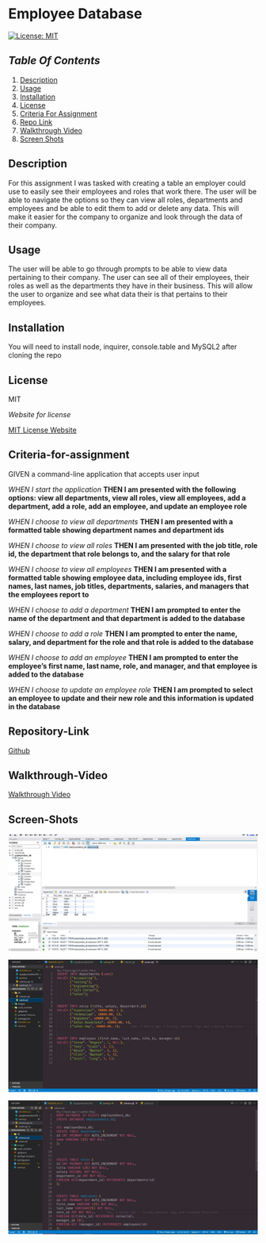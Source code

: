 # Employee Database

[![License: MIT](https://img.shields.io/badge/License-MIT-yellow.svg)](https://opensource.org/licenses/MIT)

## _Table Of Contents_

1. [Description](#description)
2. [Usage](#usage)
3. [Installation](#installation)
4. [License](#license)
5. [Criteria For Assignment](#criteria-for-assignment)
6. [Repo Link](#repository-link)
7. [Walkthrough Video](#walkthrough-video)
8. [Screen Shots](#screen-shots)

## Description

For this assignment I was tasked with creating a table an employer could use to easily see their employees and roles that work there. The user will be able to navigate the options so they can view all roles, departments and employees and be able to edit them to add or delete any data. This will make it easier for the company to organize and look through the data of their company.

## Usage

The user will be able to go through prompts to be able to view data pertaining to their company. The user can see all of their employees, their roles as well as the departments they have in their business. This will allow the user to organize and see what data their is that pertains to their employees.

## Installation

You will need to install node, inquirer, console.table and MySQL2 after cloning the repo

## License

MIT

_Website for license_

[MIT License Website](https://mit-license.org/)

## Criteria-for-assignment

GIVEN a command-line application that accepts user input

*WHEN I start the application*
**THEN I am presented with the following options: view all departments, view all roles, view all employees, add a department, add a role, add an employee, and update an employee role**

*WHEN I choose to view all departments*
**THEN I am presented with a formatted table showing department names and department ids**

*WHEN I choose to view all roles*
**THEN I am presented with the job title, role id, the department that role belongs to, and the salary for that role**

*WHEN I choose to view all employees*
**THEN I am presented with a formatted table showing employee data, including employee ids, first names, last names, job titles, departments, salaries, and managers that the employees report to**

*WHEN I choose to add a department*
**THEN I am prompted to enter the name of the department and that department is added to the database**

*WHEN I choose to add a role*
**THEN I am prompted to enter the name, salary, and department for the role and that role is added to the database**

*WHEN I choose to add an employee*
**THEN I am prompted to enter the employee’s first name, last name, role, and manager, and that employee is added to the database**

*WHEN I choose to update an employee role*
**THEN I am prompted to select an employee to update and their new role and this information is updated in the database**

## Repository-Link

[Github](https://github.com/PintoDrop/employeedata)

## Walkthrough-Video

[Walkthrough Video](https://drive.google.com/file/d/16slLw0o8ZHY9unKsz7d1RDPkOKQOJYFZ/view)

## Screen-Shots

![MySql Screenshot](./Images/mysqlscreenshot.JPG)

![Seeds Screen Shot](./Images/seedsShot.JPG)

![Schema screenshot](./Images/schemaShot.JPG)
